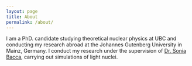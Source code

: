 ```yaml
---
layout: page
title: About
permalink: /about/
---
```


I am a PhD. candidate studying theoretical nuclear physics at UBC and conducting my research abroad at the Johannes Gutenberg University in Mainz, Germany.
I conduct my research under the supervision of [Dr. Sonia Bacca](https://wwwth.kph.uni-mainz.de/bacca-sonia/), carrying out simulations of light nuclei. 
